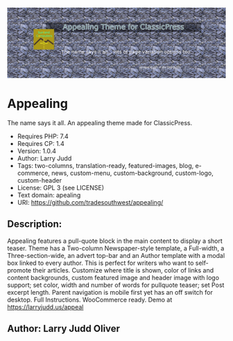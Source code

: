 ![Appealing banner](assets/banner-1544x500.png)

# Appealing
The name says it all. An appealing theme made for ClassicPress.

- Requires PHP: 7.4
- Requires CP:  1.4
- Version:      1.0.4
- Author:       Larry Judd
- Tags:         two-columns, translation-ready, featured-images, blog, e-commerce, news, custom-menu, custom-background, custom-logo, custom-header
- License:      GPL 3 (see LICENSE)
- Text domain:  apealing
- URI:          https://github.com/tradesouthwest/appealing/

## Description: 
Appealing features a pull-quote block in the main content to display a short teaser. Theme has a Two-column Newspaper-style template, a Full-width, a Three-section-wide, an advert top-bar and an Author template with a modal box linked to every author. This is perfect for writers who want to self-promote their articles. Customize where title is shown, color of links and content backgrounds, custom featured image and header image with logo support; set color, width and number of words for pullquote teaser; set Post excerpt length. Parent navigation is mobile first yet has an off switch for desktop. Full Instructions. WooCommerce ready. Demo at https://larryjudd.us/appeal

##  Author:      Larry Judd Oliver
